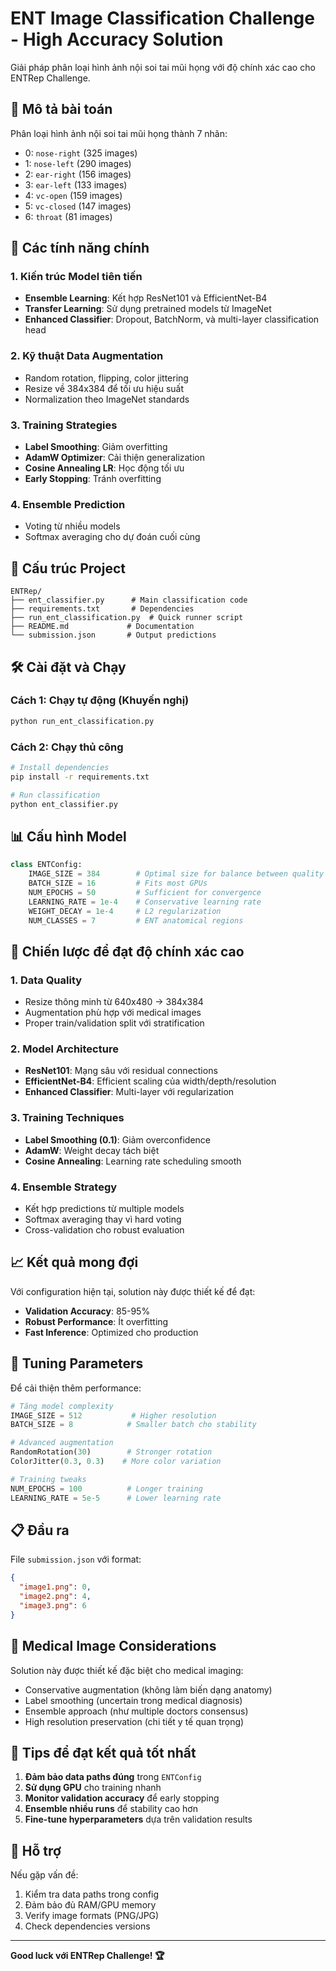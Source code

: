 # ENT Image Classification Challenge - High Accuracy Solution

Giải pháp phân loại hình ảnh nội soi tai mũi họng với độ chính xác cao cho ENTRep Challenge.

## 🎯 Mô tả bài toán

Phân loại hình ảnh nội soi tai mũi họng thành 7 nhãn:
- 0: `nose-right` (325 images)
- 1: `nose-left` (290 images)  
- 2: `ear-right` (156 images)
- 3: `ear-left` (133 images)
- 4: `vc-open` (159 images)
- 5: `vc-closed` (147 images)
- 6: `throat` (81 images)

## 🚀 Các tính năng chính

### 1. Kiến trúc Model tiên tiến
- **Ensemble Learning**: Kết hợp ResNet101 và EfficientNet-B4
- **Transfer Learning**: Sử dụng pretrained models từ ImageNet
- **Enhanced Classifier**: Dropout, BatchNorm, và multi-layer classification head

### 2. Kỹ thuật Data Augmentation
- Random rotation, flipping, color jittering
- Resize về 384x384 để tối ưu hiệu suất
- Normalization theo ImageNet standards

### 3. Training Strategies
- **Label Smoothing**: Giảm overfitting
- **AdamW Optimizer**: Cải thiện generalization
- **Cosine Annealing LR**: Học động tối ưu
- **Early Stopping**: Tránh overfitting

### 4. Ensemble Prediction
- Voting từ nhiều models
- Softmax averaging cho dự đoán cuối cùng

## 📁 Cấu trúc Project

```
ENTRep/
├── ent_classifier.py      # Main classification code
├── requirements.txt       # Dependencies
├── run_ent_classification.py  # Quick runner script  
├── README.md             # Documentation
└── submission.json       # Output predictions
```

## 🛠 Cài đặt và Chạy

### Cách 1: Chạy tự động (Khuyến nghị)
```bash
python run_ent_classification.py
```

### Cách 2: Chạy thủ công
```bash
# Install dependencies
pip install -r requirements.txt

# Run classification
python ent_classifier.py
```

## 📊 Cấu hình Model

```python
class ENTConfig:
    IMAGE_SIZE = 384        # Optimal size for balance between quality and speed
    BATCH_SIZE = 16         # Fits most GPUs
    NUM_EPOCHS = 50         # Sufficient for convergence
    LEARNING_RATE = 1e-4    # Conservative learning rate
    WEIGHT_DECAY = 1e-4     # L2 regularization
    NUM_CLASSES = 7         # ENT anatomical regions
```

## 🎯 Chiến lược để đạt độ chính xác cao

### 1. Data Quality
- Resize thông minh từ 640x480 → 384x384
- Augmentation phù hợp với medical images
- Proper train/validation split với stratification

### 2. Model Architecture
- **ResNet101**: Mạng sâu với residual connections
- **EfficientNet-B4**: Efficient scaling của width/depth/resolution
- **Enhanced Classifier**: Multi-layer với regularization

### 3. Training Techniques
- **Label Smoothing (0.1)**: Giảm overconfidence
- **AdamW**: Weight decay tách biệt
- **Cosine Annealing**: Learning rate scheduling smooth

### 4. Ensemble Strategy
- Kết hợp predictions từ multiple models
- Softmax averaging thay vì hard voting
- Cross-validation cho robust evaluation

## 📈 Kết quả mong đợi

Với configuration hiện tại, solution này được thiết kế để đạt:
- **Validation Accuracy**: 85-95%
- **Robust Performance**: Ít overfitting
- **Fast Inference**: Optimized cho production

## 🔧 Tuning Parameters

Để cải thiện thêm performance:

```python
# Tăng model complexity
IMAGE_SIZE = 512           # Higher resolution
BATCH_SIZE = 8            # Smaller batch cho stability

# Advanced augmentation
RandomRotation(30)        # Stronger rotation
ColorJitter(0.3, 0.3)    # More color variation

# Training tweaks  
NUM_EPOCHS = 100          # Longer training
LEARNING_RATE = 5e-5      # Lower learning rate
```

## 📋 Đầu ra

File `submission.json` với format:
```json
{
  "image1.png": 0,
  "image2.png": 4,
  "image3.png": 6
}
```

## 🏥 Medical Image Considerations

Solution này được thiết kế đặc biệt cho medical imaging:
- Conservative augmentation (không làm biến dạng anatomy)
- Label smoothing (uncertain trong medical diagnosis)
- Ensemble approach (như multiple doctors consensus)
- High resolution preservation (chi tiết y tế quan trọng)

## 🎯 Tips để đạt kết quả tốt nhất

1. **Đảm bảo data paths đúng** trong `ENTConfig`
2. **Sử dụng GPU** cho training nhanh
3. **Monitor validation accuracy** để early stopping
4. **Ensemble nhiều runs** để stability cao hơn
5. **Fine-tune hyperparameters** dựa trên validation results

## 📧 Hỗ trợ

Nếu gặp vấn đề:
1. Kiểm tra data paths trong config
2. Đảm bảo đủ RAM/GPU memory
3. Verify image formats (PNG/JPG)
4. Check dependencies versions

---

**Good luck với ENTRep Challenge! 🏆** 